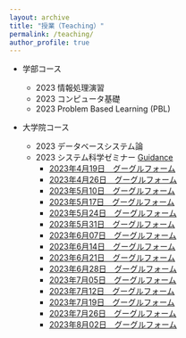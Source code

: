 ```yaml
---
layout: archive
title: "授業（Teaching）"
permalink: /teaching/
author_profile: true
---
```


* 学部コース
  * 2023 情報処理演習
  * 2023 コンピュータ基礎
  * 2023 Problem Based Learning (PBL)

* 大学院コース
  * 2023 データベースシステム論
  * 2023 システム科学ゼミナー [Guidance](https://wanweiwei07.github.io/files/2023insemi_guidance.pdf)
    * [2023年4月19日　グーグルフォーム](https://forms.gle/jnmAXpvfJV9ZNKGh6)
    * [2023年4月26日　グーグルフォーム](https://forms.gle/gRdxaHPjedQrJcGm7)
    * [2023年5月10日　グーグルフォーム](https://forms.gle/z3h2JQQmYecSUzRV7)
    * [2023年5月17日　グーグルフォーム](https://forms.gle/DpsnKdvHpFo5Xjyp9)
    * [2023年5月24日　グーグルフォーム](https://forms.gle/1SomLS7uHcejM8PW9)
    * [2023年5月31日　グーグルフォーム](https://forms.gle/QwYzUixKegS4UHtaA)
    * [2023年6月07日　グーグルフォーム](https://forms.gle/951yxMW6P8GUgAgh8)
    * [2023年6月14日　グーグルフォーム](https://forms.gle/94fbwHZ5L4GJ8xjh7)
    * [2023年6月21日　グーグルフォーム](https://forms.gle/ShGMAZQJbhm76w1G7)
    * [2023年6月28日　グーグルフォーム](https://forms.gle/xWNeeFgZ6p2MHC728)
    * [2023年7月05日　グーグルフォーム](https://forms.gle/MG1MkNkAUb8JnJ5C7)
    * [2023年7月12日　グーグルフォーム](https://forms.gle/K8My7KsoZps3bEFv8)
    * [2023年7月19日　グーグルフォーム](https://forms.gle/yWTicKDohbsnk6Ro7)
    * [2023年7月26日　グーグルフォーム](https://forms.gle/TnK2Ydy7pF71SJnd7)
    * [2023年8月02日　グーグルフォーム](https://forms.gle/Wsfoqu1hAfSeHPim6)
